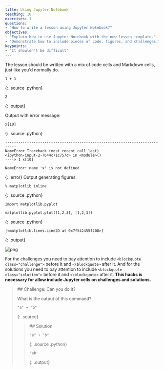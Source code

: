 ```yaml
---
title: Using Jupyter Notebook 
teaching: 10
exercises: 1
questions:
- "How to write a lesson using Jupyter Notebook?"
objectives:
- "Explain how to use Jupyter Notebook with the new lesson template."
- "Demonstrate how to include pieces of code, figures, and challenges."
keypoints:
- "It shouldn't be difficult"
---
```


The lesson should be written with a mix of code cells and Markdown cells,
just like you'd normally do.


~~~
1 + 1
~~~
{: .source .python}



~~~
2
~~~
{: .output}


Output with error message:


~~~
x[10]
~~~
{: .source .python}

~~~
---------------------------------------------------------------------------
NameError Traceback (most recent call last)
<ipython-input-2-7644c71c757c> in <module>()
----> 1 x[10]

NameError: name 'x' is not defined
~~~
{: .error}
Output generating figures:


~~~
% matplotlib inline
~~~
{: .source .python}


~~~
import matplotlib.pyplot

matplotlib.pyplot.plot([1,2,3], [1,2,3])
~~~
{: .source .python}



~~~
[<matplotlib.lines.Line2D at 0x7f542455f208>]
~~~
{: .output}




![png](../07-jupyter_6_1.png)

For the challenges you need to pay attention
to include `<blockquote class="challenge">` before it
and `<\blockquote>` after it.
And for the solutions you need to pay attention
to include `<blockquote class="solution">` before it
and `<\blockquote>` after it.
**This hacks is necessary for allow include Jupyter cells on challenges and solutions.**
<blockquote class="challenge">
## Challenge: Can you do it?

What is the output of this command?

~~~
"a" + "b"
~~~
{: .source}

<blockquote class="solution">
## Solution


~~~
"a" + "b"
~~~
{: .source .python}



~~~
'ab'
~~~
{: .output}


</blockquote>
</blockquote>
